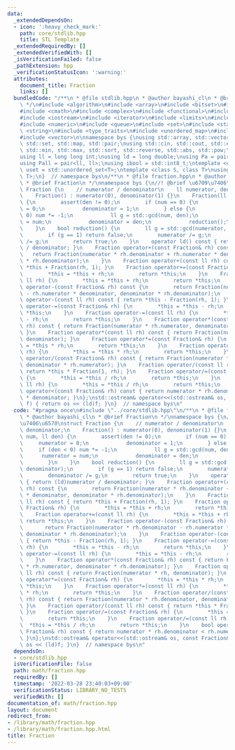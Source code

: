 ```yaml
---
data:
  _extendedDependsOn:
  - icon: ':heavy_check_mark:'
    path: core/stdlib.hpp
    title: STL Template
  _extendedRequiredBy: []
  _extendedVerifiedWith: []
  _isVerificationFailed: false
  _pathExtension: hpp
  _verificationStatusIcon: ':warning:'
  attributes:
    document_title: Fraction
    links: []
  bundledCode: "/**\n * @file stdlib.hpp\n * @author bayashi_cl\n * @brief STL Template\n\
    \ */\n#include <algorithm>\n#include <array>\n#include <bitset>\n#include <cassert>\n\
    #include <cmath>\n#include <complex>\n#include <functional>\n#include <iomanip>\n\
    #include <iostream>\n#include <iterator>\n#include <limits>\n#include <map>\n\
    #include <numeric>\n#include <queue>\n#include <set>\n#include <stack>\n#include\
    \ <string>\n#include <type_traits>\n#include <unordered_map>\n#include <unordered_set>\n\
    #include <vector>\n\nnamespace bys {\nusing std::array, std::vector, std::string,\
    \ std::set, std::map, std::pair;\nusing std::cin, std::cout, std::endl;\nusing\
    \ std::min, std::max, std::sort, std::reverse, std::abs, std::pow;\n\n// alias\n\
    using ll = long long int;\nusing ld = long double;\nusing Pa = pair<int, int>;\n\
    using Pall = pair<ll, ll>;\nusing ibool = std::int8_t;\ntemplate <class T>\nusing\
    \ uset = std::unordered_set<T>;\ntemplate <class S, class T>\nusing umap = std::unordered_map<S,\
    \ T>;\n}  // namespace bys\n/**\n * @file fraction.hpp\n * @author bayashi_cl\n\
    \ * @brief Fraction\n */\nnamespace bys {\n//! @brief \u6709\u7406\u6570\nstruct\
    \ Fraction {\n    // numerator / denominator\n    ll numerator, denominator;\n\
    \    Fraction() : numerator(0), denominator(1) {}\n    Fraction(ll num, ll den)\
    \ {\n        assert(den != 0);\n        if (num == 0) {\n            numerator\
    \ = 0;\n            denominator = 1;\n        } else {\n            if (den <\
    \ 0) num *= -1;\n            ll g = std::gcd(num, den);\n            numerator\
    \ = num;\n            denominator = den;\n            reduction();\n        }\n\
    \    }\n    bool reduction() {\n        ll g = std::gcd(numerator, denominator);\n\
    \        if (g == 1) return false;\n        numerator /= g;\n        denominator\
    \ /= g;\n        return true;\n    }\n    operator ld() const { return (ld)numerator\
    \ / denominator; }\n    Fraction operator+(const Fraction& rh) const {\n     \
    \   return Fraction(numerator * rh.denominator + rh.numerator * denominator, denominator\
    \ * rh.denominator);\n    }\n    Fraction operator+(const ll rh) const { return\
    \ *this + Fraction(rh, 1); }\n    Fraction operator+=(const Fraction& rh) {\n\
    \        *this = *this + rh;\n        return *this;\n    }\n    Fraction operator+=(const\
    \ ll rh) {\n        *this = *this + rh;\n        return *this;\n    }\n    Fraction\
    \ operator-(const Fraction& rh) const {\n        return Fraction(numerator * rh.denominator\
    \ - rh.numerator * denominator, denominator * rh.denominator);\n    }\n    Fraction\
    \ operator-(const ll rh) const { return *this - Fraction(rh, 1); }\n    Fraction\
    \ operator-=(const Fraction& rh) {\n        *this = *this - rh;\n        return\
    \ *this;\n    }\n    Fraction operator-=(const ll rh) {\n        *this = *this\
    \ - rh;\n        return *this;\n    }\n    Fraction operator*(const Fraction&\
    \ rh) const { return Fraction(numerator * rh.numerator, denominator * rh.denominator);\
    \ }\n    Fraction operator*(const ll rh) const { return Fraction(numerator * rh,\
    \ denominator); }\n    Fraction operator*=(const Fraction& rh) {\n        *this\
    \ = *this * rh;\n        return *this;\n    }\n    Fraction operator*=(const ll\
    \ rh) {\n        *this = *this * rh;\n        return *this;\n    }\n    Fraction\
    \ operator/(const Fraction& rh) const { return Fraction(numerator * rh.denominator,\
    \ denominator * rh.numerator); }\n    Fraction operator/(const ll rh) const {\
    \ return *this * Fraction(1, rh); }\n    Fraction operator/=(const Fraction& rh)\
    \ {\n        *this = *this / rh;\n        return *this;\n    }\n    Fraction operator/=(const\
    \ ll rh) {\n        *this = *this / rh;\n        return *this;\n    }\n    bool\
    \ operator<(const Fraction& rh) const { return numerator * rh.denominator < rh.numerator\
    \ * denominator; }\n};\nstd::ostream& operator<<(std::ostream& os, const Fraction&\
    \ f) { return os << (ld)f; }\n}  // namespace bys\n"
  code: "#pragma once\n#include \"../core/stdlib.hpp\"\n/**\n * @file fraction.hpp\n\
    \ * @author bayashi_cl\n * @brief Fraction\n */\nnamespace bys {\n//! @brief \u6709\
    \u7406\u6570\nstruct Fraction {\n    // numerator / denominator\n    ll numerator,\
    \ denominator;\n    Fraction() : numerator(0), denominator(1) {}\n    Fraction(ll\
    \ num, ll den) {\n        assert(den != 0);\n        if (num == 0) {\n       \
    \     numerator = 0;\n            denominator = 1;\n        } else {\n       \
    \     if (den < 0) num *= -1;\n            ll g = std::gcd(num, den);\n      \
    \      numerator = num;\n            denominator = den;\n            reduction();\n\
    \        }\n    }\n    bool reduction() {\n        ll g = std::gcd(numerator,\
    \ denominator);\n        if (g == 1) return false;\n        numerator /= g;\n\
    \        denominator /= g;\n        return true;\n    }\n    operator ld() const\
    \ { return (ld)numerator / denominator; }\n    Fraction operator+(const Fraction&\
    \ rh) const {\n        return Fraction(numerator * rh.denominator + rh.numerator\
    \ * denominator, denominator * rh.denominator);\n    }\n    Fraction operator+(const\
    \ ll rh) const { return *this + Fraction(rh, 1); }\n    Fraction operator+=(const\
    \ Fraction& rh) {\n        *this = *this + rh;\n        return *this;\n    }\n\
    \    Fraction operator+=(const ll rh) {\n        *this = *this + rh;\n       \
    \ return *this;\n    }\n    Fraction operator-(const Fraction& rh) const {\n \
    \       return Fraction(numerator * rh.denominator - rh.numerator * denominator,\
    \ denominator * rh.denominator);\n    }\n    Fraction operator-(const ll rh) const\
    \ { return *this - Fraction(rh, 1); }\n    Fraction operator-=(const Fraction&\
    \ rh) {\n        *this = *this - rh;\n        return *this;\n    }\n    Fraction\
    \ operator-=(const ll rh) {\n        *this = *this - rh;\n        return *this;\n\
    \    }\n    Fraction operator*(const Fraction& rh) const { return Fraction(numerator\
    \ * rh.numerator, denominator * rh.denominator); }\n    Fraction operator*(const\
    \ ll rh) const { return Fraction(numerator * rh, denominator); }\n    Fraction\
    \ operator*=(const Fraction& rh) {\n        *this = *this * rh;\n        return\
    \ *this;\n    }\n    Fraction operator*=(const ll rh) {\n        *this = *this\
    \ * rh;\n        return *this;\n    }\n    Fraction operator/(const Fraction&\
    \ rh) const { return Fraction(numerator * rh.denominator, denominator * rh.numerator);\
    \ }\n    Fraction operator/(const ll rh) const { return *this * Fraction(1, rh);\
    \ }\n    Fraction operator/=(const Fraction& rh) {\n        *this = *this / rh;\n\
    \        return *this;\n    }\n    Fraction operator/=(const ll rh) {\n      \
    \  *this = *this / rh;\n        return *this;\n    }\n    bool operator<(const\
    \ Fraction& rh) const { return numerator * rh.denominator < rh.numerator * denominator;\
    \ }\n};\nstd::ostream& operator<<(std::ostream& os, const Fraction& f) { return\
    \ os << (ld)f; }\n}  // namespace bys\n"
  dependsOn:
  - core/stdlib.hpp
  isVerificationFile: false
  path: math/fraction.hpp
  requiredBy: []
  timestamp: '2022-03-28 23:40:03+09:00'
  verificationStatus: LIBRARY_NO_TESTS
  verifiedWith: []
documentation_of: math/fraction.hpp
layout: document
redirect_from:
- /library/math/fraction.hpp
- /library/math/fraction.hpp.html
title: Fraction
---
```

